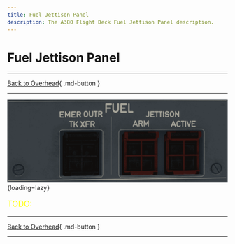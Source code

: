 ```yaml
---
title: Fuel Jettison Panel
description: The A380 Flight Deck Fuel Jettison Panel description.
---
```


# Fuel Jettison Panel

---

[Back to Overhead](../overviews/ovhd.md){ .md-button }

---

![Fuel Jettison Panel](../../../assets/a380x-briefing/flight-deck/ovhd/fuel-emer-panel.png "Fuel Jettison Panel"){loading=lazy}

[//]: # (TODO API Doc Link)

[//]: # (TODO)
<p style="color:yellow; font-size:18px;">TODO: </p>

---

[Back to Overhead](../overviews/ovhd.md){ .md-button }

---
